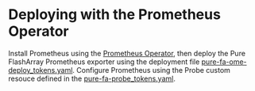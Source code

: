 # Deploying with the Prometheus Operator

Install Prometheus using the [Prometheus Operator](https://github.com/prometheus-operator/prometheus-operator), then deploy 
the Pure FlashArray Prometheus exporter using the deployment file [pure-fa-ome-deploy_tokens.yaml](./pure-fa-ome-deploy_tokens.yaml). Configure Prometheus using the Probe custom resouce defined in the [pure-fa-probe_tokens.yaml](./pure-fa-probe_tokens.yaml).
